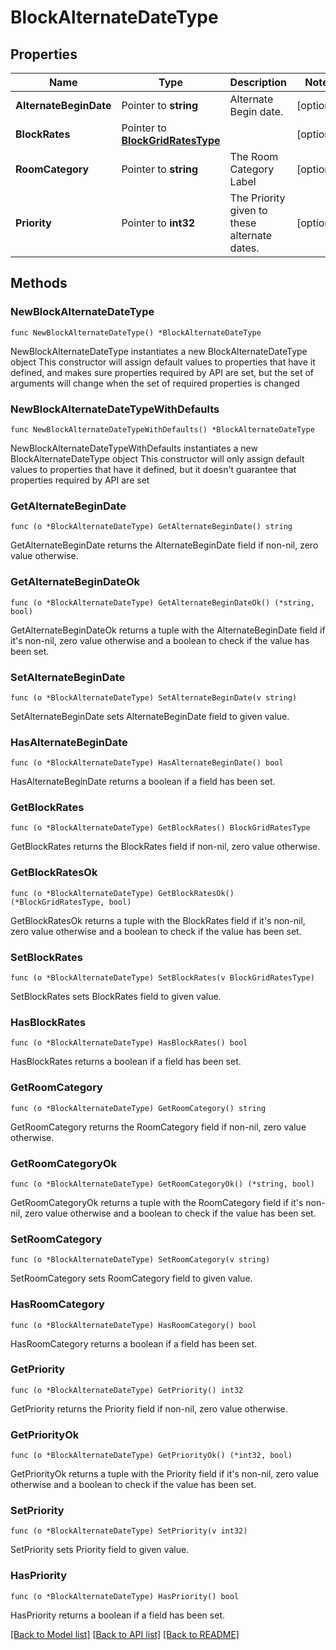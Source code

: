 # BlockAlternateDateType

## Properties

Name | Type | Description | Notes
------------ | ------------- | ------------- | -------------
**AlternateBeginDate** | Pointer to **string** | Alternate Begin date. | [optional] 
**BlockRates** | Pointer to [**BlockGridRatesType**](BlockGridRatesType.md) |  | [optional] 
**RoomCategory** | Pointer to **string** | The Room Category Label | [optional] 
**Priority** | Pointer to **int32** | The Priority given to these alternate dates. | [optional] 

## Methods

### NewBlockAlternateDateType

`func NewBlockAlternateDateType() *BlockAlternateDateType`

NewBlockAlternateDateType instantiates a new BlockAlternateDateType object
This constructor will assign default values to properties that have it defined,
and makes sure properties required by API are set, but the set of arguments
will change when the set of required properties is changed

### NewBlockAlternateDateTypeWithDefaults

`func NewBlockAlternateDateTypeWithDefaults() *BlockAlternateDateType`

NewBlockAlternateDateTypeWithDefaults instantiates a new BlockAlternateDateType object
This constructor will only assign default values to properties that have it defined,
but it doesn't guarantee that properties required by API are set

### GetAlternateBeginDate

`func (o *BlockAlternateDateType) GetAlternateBeginDate() string`

GetAlternateBeginDate returns the AlternateBeginDate field if non-nil, zero value otherwise.

### GetAlternateBeginDateOk

`func (o *BlockAlternateDateType) GetAlternateBeginDateOk() (*string, bool)`

GetAlternateBeginDateOk returns a tuple with the AlternateBeginDate field if it's non-nil, zero value otherwise
and a boolean to check if the value has been set.

### SetAlternateBeginDate

`func (o *BlockAlternateDateType) SetAlternateBeginDate(v string)`

SetAlternateBeginDate sets AlternateBeginDate field to given value.

### HasAlternateBeginDate

`func (o *BlockAlternateDateType) HasAlternateBeginDate() bool`

HasAlternateBeginDate returns a boolean if a field has been set.

### GetBlockRates

`func (o *BlockAlternateDateType) GetBlockRates() BlockGridRatesType`

GetBlockRates returns the BlockRates field if non-nil, zero value otherwise.

### GetBlockRatesOk

`func (o *BlockAlternateDateType) GetBlockRatesOk() (*BlockGridRatesType, bool)`

GetBlockRatesOk returns a tuple with the BlockRates field if it's non-nil, zero value otherwise
and a boolean to check if the value has been set.

### SetBlockRates

`func (o *BlockAlternateDateType) SetBlockRates(v BlockGridRatesType)`

SetBlockRates sets BlockRates field to given value.

### HasBlockRates

`func (o *BlockAlternateDateType) HasBlockRates() bool`

HasBlockRates returns a boolean if a field has been set.

### GetRoomCategory

`func (o *BlockAlternateDateType) GetRoomCategory() string`

GetRoomCategory returns the RoomCategory field if non-nil, zero value otherwise.

### GetRoomCategoryOk

`func (o *BlockAlternateDateType) GetRoomCategoryOk() (*string, bool)`

GetRoomCategoryOk returns a tuple with the RoomCategory field if it's non-nil, zero value otherwise
and a boolean to check if the value has been set.

### SetRoomCategory

`func (o *BlockAlternateDateType) SetRoomCategory(v string)`

SetRoomCategory sets RoomCategory field to given value.

### HasRoomCategory

`func (o *BlockAlternateDateType) HasRoomCategory() bool`

HasRoomCategory returns a boolean if a field has been set.

### GetPriority

`func (o *BlockAlternateDateType) GetPriority() int32`

GetPriority returns the Priority field if non-nil, zero value otherwise.

### GetPriorityOk

`func (o *BlockAlternateDateType) GetPriorityOk() (*int32, bool)`

GetPriorityOk returns a tuple with the Priority field if it's non-nil, zero value otherwise
and a boolean to check if the value has been set.

### SetPriority

`func (o *BlockAlternateDateType) SetPriority(v int32)`

SetPriority sets Priority field to given value.

### HasPriority

`func (o *BlockAlternateDateType) HasPriority() bool`

HasPriority returns a boolean if a field has been set.


[[Back to Model list]](../README.md#documentation-for-models) [[Back to API list]](../README.md#documentation-for-api-endpoints) [[Back to README]](../README.md)


